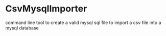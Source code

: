 # CsvMysqlImporter
command line tool to create a valid mysql sql file to import a csv file into a mysql database
